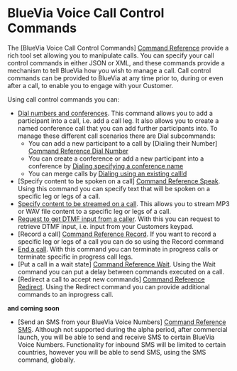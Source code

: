 # BlueVia Voice Call Control Commands


The [BlueVia Voice Call Control Commands] [Command Reference] provide a rich tool set allowing you to manipulate calls. You can specify your call control commands in either JSON or XML, and these commands provide a mechanism to tell BlueVia how you wish to manage a call. Call control commands can be provided to BlueVia at any time prior to, during or even after a call, to enable you to engage with your Customer. 

Using call control commands you can:

* [Dial numbers and conferences][Command Reference Dial]. This command allows you to add a participant into a call, i.e. add a call leg. It also allows you to create a named conference call that you can add further participants into. To manage these different call scenarios there are Dial subcommands:
	* You can add a new participant to a call by [Dialing their Number] [Command Reference Dial Number]
	* You can create a conference or add a new participant into a conference by [Dialing specifying a conference name][Command Reference Dial Conference]
	* You can merge calls by [Dialing using an existing callId][Command Reference Dial Callid]
* [Specify content to be spoken on a call] [Command Reference Speak]. Using this command you can specify text that will be spoken on a specific leg or legs of a call.
* [Specify content to be streamed on a call][Command Reference Play]. This allows you to stream MP3 or WAV file content to a specific leg or legs of a call.
* [Request to get DTMF input from a caller][Command Reference GetDigits]. With this you can request to retrieve DTMF input, i.e. input from your Customers keypad. 
* [Record a call] [Command Reference Record]. If you want to record a specific leg or legs of a call you can do so using the Record command
* [End a call][Command Reference Hangup]. With this command you can terminate in progress calls or terminate specific in progress call legs.
* [Put a call in a wait state] [Command Reference Wait]. Using the Wait command you can put a delay between commands executed on a call.
* [Redirect a call to accept new commands] [Command Reference Redirect]. Using the Redirect command you can provide additional commands to an inprogress call.

**and coming soon** 
* [Send an SMS from your BlueVia Voice Numbers] [Command Reference SMS]. Although not supported during the alpha period, after commercial launch, you will be able to send and receive SMS to certain BlueVia Voice Numbers. Functionality for inbound SMS will be limited to certain countries, however you will be able to send SMS, using the SMS command, globally. 



[Command Reference]: /alpha/commandref/
[Command Reference Dial]: /alpha/commandref/dial
[Command Reference Dial Number]: /alpha/commandref/dial#number
[Command Reference Dial Conference]: /alpha/commandref/dial#conference
[Command Reference Dial CallId]: /alpha/commandref/dial#callid
[Command Reference Speak]: /alpha/commandref/speak
[Command Reference Play]: /alpha/commandref/play
[Command Reference GetDigits]: /alpha/commandref/getdigits
[Command Reference Record]: /alpha/commandref/record
[Command Reference Hangup]: /alpha/commandref/hangup
[Command Reference Wait]: /alpha/commandref/wait
[Command Reference Redirect]: /alpha/commandref/redirect
[Command Reference SMS]: /alpha/commandref/sms
[Overview REST API]: /alpha/overview/restapi
[Overview Call Flows]: /alpha/overview/callflows
